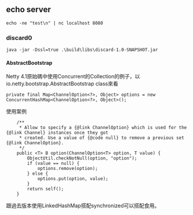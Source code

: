 ## echo server

    echo -ne "test\n" | nc localhost 8080

### discard0

    java -jar -Dssl=true .\build\libs\discard-1.0-SNAPSHOT.jar
   
#### AbstractBootstrap 

Netty 4.1原始碼中使用Concurrent的Collection的例子，以io.netty.bootstrap.AbstractBootstrap class來看

    private final Map<ChannelOption<?>, Object> options = new ConcurrentHashMap<ChannelOption<?>, Object>();

使用案例

        /**
         * Allow to specify a {@link ChannelOption} which is used for the {@link Channel} instances once they got
         * created. Use a value of {@code null} to remove a previous set {@link ChannelOption}.
         */
        public <T> B option(ChannelOption<T> option, T value) {
            ObjectUtil.checkNotNull(option, "option");
            if (value == null) {
                options.remove(option);
            } else {
                options.put(option, value);
            }
            return self();
        }
 
跟過去版本使用LinkedHashMap搭配synchronized可以搭配食用。   